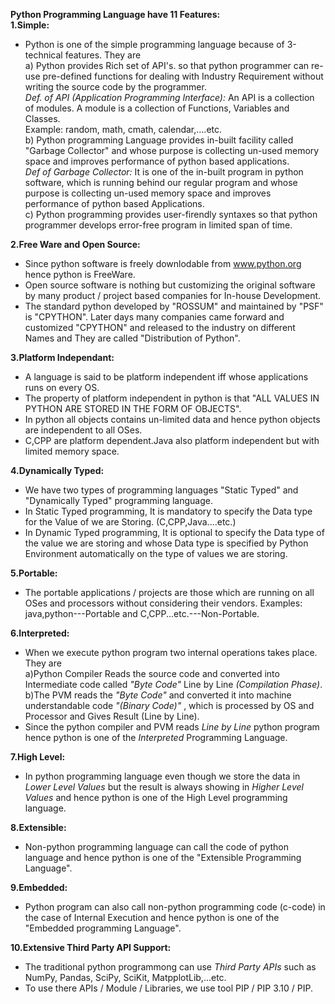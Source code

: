**Python Programming Language have 11 Features:** <br>
**1.Simple:** 
- Python is one of the simple programming language because of 3-technical features. They are <br>
a) Python provides Rich set of API's. so that python programmer can re-use pre-defined functions for dealing with Industry Requirement without writing the source code by the programmer.<br>
_Def. of API (Application Programming Interface):_ 
An API is a collection of modules. A module is a collection of Functions, Variables and Classes.<br>
Example: random, math, cmath, calendar,....etc.<br>
b) Python programming Language provides in-built facility called "Garbage Collector" and whose purpose is collecting un-used memory space and improves performance of python based applications.<br>
_Def of Garbage Collector:_ It is one of the in-built program in python software, which is running behind our regular program and whose purpose is collecting un-used memory space and improves performance of python based Applications.<br>
c) Python programming provides user-firendly syntaxes so that python programmer develops error-free program in limited span of time.

**2.Free Ware and Open Source:**
- Since python software is freely downlodable from www.python.org hence python is FreeWare.
- Open source software is nothing but customizing the original software by many product / project based companies for In-house Development.
- The standard python developed by "ROSSUM" and maintained by "PSF" is "CPYTHON". Later days many companies came forward and customized "CPYTHON" and released to the industry on different Names and They are called "Distribution of Python".

**3.Platform Independant:** 
- A language is said to be platform independent iff whose applications runs on every OS.
- The property of platform independent in python is that "ALL VALUES IN PYTHON ARE STORED IN THE FORM OF OBJECTS".
- In python all objects contains un-limited  data and hence python objects are independent to all OSes.
- C,CPP are platform dependent.Java also platform independent but with limited memory space.

**4.Dynamically Typed:** 
- We have two types of programming languages "Static Typed" and "Dynamically Typed" programming language.
- In Static Typed programming, It is mandatory to specify the Data type for the Value of we are Storing. (C,CPP,Java....etc.)
- In Dynamic Typed programming, It is optional to specify the Data type of the value we are storing and whose Data type is specified by Python Environment automatically on the type of values we are storing.

**5.Portable:** 
- The portable applications / projects are those which are running on all OSes and processors without considering their vendors.
Examples: java,python---Portable and C,CPP...etc.---Non-Portable.

**6.Interpreted:** 
- When we execute python program two internal operations takes place. They are<br>
  a)Python Compiler Reads the source code and converted into Intermediate code called _"Byte Code"_ Line by Line _(Compilation Phase)_.<br>
  b)The PVM reads the _"Byte Code"_ and converted it into machine understandable code _"(Binary Code)"_ , which is processed by OS and Processor and Gives Result (Line by Line).
- Since the python compiler and PVM reads _Line by Line_ python program hence python is one of the _Interpreted_ Programming Language.

**7.High Level:**
- In python programming language even though we store the data in _Lower Level Values_ but the result is always showing in _Higher Level Values_ and hence python is one of the High Level programming language.

**8.Extensible:** 
- Non-python programming language can call the code of python language and hence python is one of the "Extensible Programming Language".

**9.Embedded:**
- Python program can also call non-python programming code (c-code) in the case of Internal Execution and hence python is one of the "Embedded programming Language".

**10.Extensive Third Party API Support:**
- The traditional python programmong can use _Third Party APIs_ such as NumPy, Pandas, SciPy, SciKit, MatpplotLib,...etc.
- To use there APIs / Module / Libraries, we use tool PIP / PIP 3.10 / PIP.
